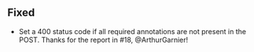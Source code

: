 ## Fixed
 - Set a 400 status code if all required annotations are not present in the POST. Thanks for the report in #18, @ArthurGarnier!
